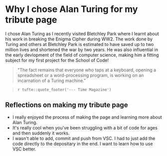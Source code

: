 # Why I chose Alan Turing for my tribute page
I chose Alan Turing as I recently visited Bletchley Park where I learnt about his work in breaking the Enigma Cipher during WW2. 
The work done by Turing and others at Bletchley Park is estimated to have saved up to two million lives and shortened the war by two years. 
He was also influential in the early devlopment of the field of computer science, making him a fitting subject for my first project for the School of Code!

> "The fact remains that everyone who taps at a keyboard, opening a 
spreadsheet or a word-processing program, is working on an incarnation 
of a Turing machine."
      
> `r tufte::quote_footer('--- Time Magazine')`

## Reflections on making my tribute page
- I really enjoyed the process of making the page and learning more about Alan Turing.
- It's really cool when you've been struggling with a bit of code for ages and then suddenly it works.
- I wasn't able to add, commit and push from VSC. I had to just add the code directly to the depositary in the end. I want to learn how to use VSC better. 
